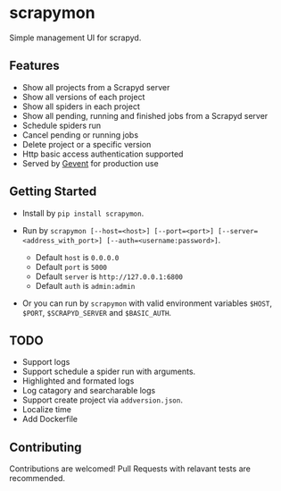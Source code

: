 # scrapymon

Simple management UI for scrapyd.

## Features

- Show all projects from a Scrapyd server
- Show all versions of each project
- Show all spiders in each project
- Show all pending, running and finished jobs from a Scrapyd server
- Schedule spiders run
- Cancel pending or running jobs
- Delete project or a specific version
- Http basic access authentication supported
- Served by [Gevent](https://github.com/gevent/gevent) for production use

## Getting Started

- Install by ```pip install scrapymon```.

- Run by ```scrapymon [--host=<host>] [--port=<port>] [--server=<address_with_port>] [--auth=<username:password>]```.
    
    - Default ```host``` is ```0.0.0.0```
    - Default ```port``` is ```5000```
    - Default ```server``` is ```http://127.0.0.1:6800```
    - Default ```auth``` is ```admin:admin```
    
- Or you can run by ```scrapymon``` with valid environment variables ```$HOST```, ```$PORT```, ```$SCRAPYD_SERVER``` and ```$BASIC_AUTH```.

## TODO

- Support logs
- Support schedule a spider run with arguments.
- Highlighted and formated logs
- Log catagory and searcharable logs
- Support create project via ```addversion.json```.
- Localize time
- Add Dockerfile

## Contributing

Contributions are welcomed! Pull Requests with relavant tests are recommended.
